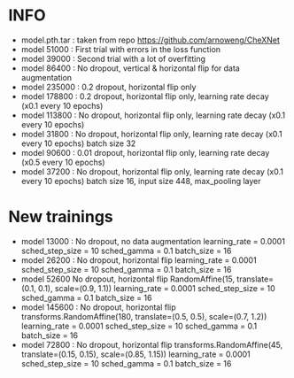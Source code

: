 # INFO

- model.pth.tar : taken from repo https://github.com/arnoweng/CheXNet
- model 51000 : First trial with errors in the loss function
- model 39000 : Second trial with a lot of overfitting
- model 86400 : No dropout, vertical & horizontal flip for data augmentation
- model 235000 : 0.2 dropout, horizontal flip only
- model 178800 : 0.2 dropout, horizontal flip only, learning rate decay (x0.1 every 10 epochs)
- model 113800 : No dropout, horizontal flip only, learning rate decay (x0.1 every 10 epochs)
- model 31800 : No dropout, horizontal flip only, learning rate decay (x0.1 every 10 epochs) batch size 32
- model 90600 : 0.01 dropout, horizontal flip only, learning rate decay (x0.5 every 10 epochs)
- model 37200 : No dropout, horizontal flip only, learning rate decay (x0.1 every 10 epochs) batch size 16, input size 448, max_pooling layer



# New trainings

- model 13000 : No dropout, no data augmentation learning_rate = 0.0001 sched_step_size = 10 sched_gamma = 0.1 batch_size = 16
- model 26200 : No dropout, horizontal flip learning_rate = 0.0001 sched_step_size = 10 sched_gamma = 0.1 batch_size = 16
- model 52600  No dropout, horizontal flip RandomAffine(15, translate=(0.1, 0.1), scale=(0.9, 1.1)) learning_rate = 0.0001 sched_step_size = 10 sched_gamma = 0.1 batch_size = 16
- model 145600 : No dropout, horizontal flip transforms.RandomAffine(180, translate=(0.5, 0.5), scale=(0.7, 1.2)) learning_rate = 0.0001 sched_step_size = 10 sched_gamma = 0.1 batch_size = 16
- model 72800 : No dropout, horizontal flip transforms.RandomAffine(45, translate=(0.15, 0.15), scale=(0.85, 1.15)) learning_rate = 0.0001 sched_step_size = 10 sched_gamma = 0.1 batch_size = 16
